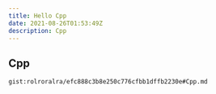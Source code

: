 ```yaml
---
title: Hello Cpp
date: 2021-08-26T01:53:49Z
description: Cpp
---
```


## Cpp
`gist:rolroralra/efc888c3b8e250c776cfbb1dffb2230e#Cpp.md`
